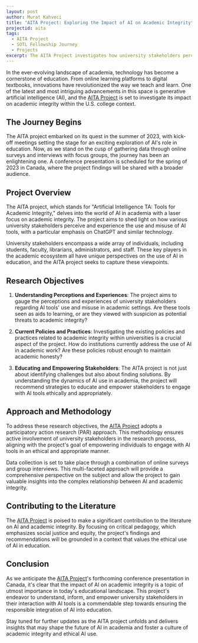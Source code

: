 ```yaml
---
layout: post
author: Murat Kahveci
title: "AITA Project: Exploring the Impact of AI on Academic Integrity"
projectid: aita
tags: 
  - AITA Project
  - SOTL Fellowship Journey
  - Projects
excerpt: The AITA Project investigates how university stakeholders perceive and experience the use and misuse of generative AI tools like ChatGPT, and will recommend strategies for ethical engagement.
---
```


In the ever-evolving landscape of academia, technology has become a cornerstone of education. From online learning platforms to digital textbooks, innovations have revolutionized the way we teach and learn. One of the latest and most intriguing advancements in this space is generative artificial intelligence (AI), and the [AITA Project](/bno) is set to investigate its impact on academic integrity within the U.S. college context.

## The Journey Begins

The AITA project embarked on its quest in the summer of 2023, with kick-off meetings setting the stage for an exciting exploration of AI's role in education. Now, as we stand on the cusp of gathering data through online surveys and interviews with focus groups, the journey has been an enlightening one. A conference presentation is scheduled for the spring of 2023 in Canada, where the project findings will be shared with a broader audience.

## Project Overview

The AITA project, which stands for "Artificial Intelligence TA: Tools for Academic Integrity," delves into the world of AI in academia with a laser focus on academic integrity. The project aims to shed light on how various university stakeholders perceive and experience the use and misuse of AI tools, with a particular emphasis on ChatGPT and similar technology.

University stakeholders encompass a wide array of individuals, including students, faculty, librarians, administrators, and staff. These key players in the academic ecosystem all have unique perspectives on the use of AI in education, and the AITA project seeks to capture these viewpoints.

## Research Objectives

1. **Understanding Perceptions and Experiences**: The project aims to gauge the perceptions and experiences of university stakeholders regarding AI tools' use and misuse in academic settings. Are these tools seen as aids to learning, or are they viewed with suspicion as potential threats to academic integrity?

2. **Current Policies and Practices**: Investigating the existing policies and practices related to academic integrity within universities is a crucial aspect of the project. How do institutions currently address the use of AI in academic work? Are these policies robust enough to maintain academic honesty?

3. **Educating and Empowering Stakeholders**: The AITA project is not just about identifying challenges but also about finding solutions. By understanding the dynamics of AI use in academia, the project will recommend strategies to educate and empower stakeholders to engage with AI tools ethically and appropriately.

## Approach and Methodology

To address these research objectives, the [AITA Project](/bno) adopts a participatory action research (PAR) approach. This methodology ensures active involvement of university stakeholders in the research process, aligning with the project's goal of empowering individuals to engage with AI tools in an ethical and appropriate manner.

Data collection is set to take place through a combination of online surveys and group interviews. This multi-faceted approach will provide a comprehensive perspective on the subject and allow the project to gain valuable insights into the complex relationship between AI and academic integrity.

## Contributing to the Literature

The [AITA Project](/bno) is poised to make a significant contribution to the literature on AI and academic integrity. By focusing on critical pedagogy, which emphasizes social justice and equity, the project's findings and recommendations will be grounded in a context that values the ethical use of AI in education.

## Conclusion

As we anticipate the [AITA Project](/bno)'s forthcoming conference presentation in Canada, it's clear that the impact of AI on academic integrity is a topic of utmost importance in today's educational landscape. This project's endeavor to understand, inform, and empower university stakeholders in their interaction with AI tools is a commendable step towards ensuring the responsible integration of AI into education.

Stay tuned for further updates as the AITA project unfolds and delivers insights that may shape the future of AI in academia and foster a culture of academic integrity and ethical AI use.
